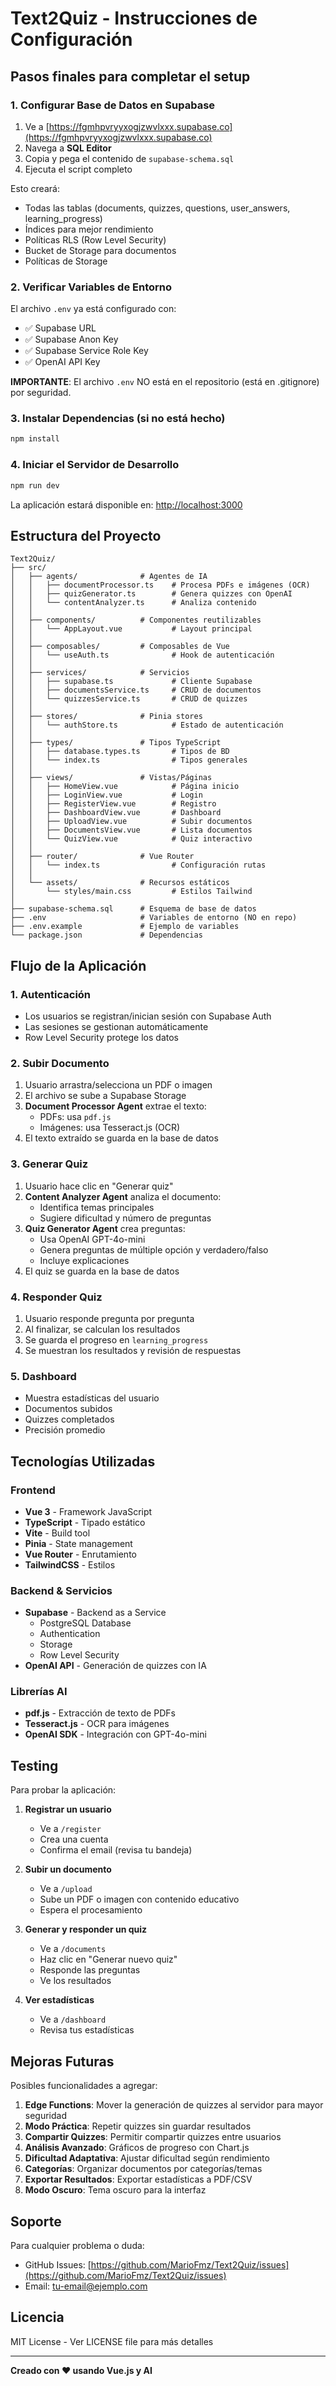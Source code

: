 # Text2Quiz - Instrucciones de Configuración

## Pasos finales para completar el setup

### 1. Configurar Base de Datos en Supabase

1. Ve a [https://fgmhpvryyxogjzwvlxxx.supabase.co](https://fgmhpvryyxogjzwvlxxx.supabase.co)
2. Navega a **SQL Editor**
3. Copia y pega el contenido de `supabase-schema.sql`
4. Ejecuta el script completo

Esto creará:
- Todas las tablas (documents, quizzes, questions, user_answers, learning_progress)
- Índices para mejor rendimiento
- Políticas RLS (Row Level Security)
- Bucket de Storage para documentos
- Políticas de Storage

### 2. Verificar Variables de Entorno

El archivo `.env` ya está configurado con:
- ✅ Supabase URL
- ✅ Supabase Anon Key
- ✅ Supabase Service Role Key
- ✅ OpenAI API Key

**IMPORTANTE**: El archivo `.env` NO está en el repositorio (está en .gitignore) por seguridad.

### 3. Instalar Dependencias (si no está hecho)

```bash
npm install
```

### 4. Iniciar el Servidor de Desarrollo

```bash
npm run dev
```

La aplicación estará disponible en: [http://localhost:3000](http://localhost:3000)

## Estructura del Proyecto

```
Text2Quiz/
├── src/
│   ├── agents/              # Agentes de IA
│   │   ├── documentProcessor.ts    # Procesa PDFs e imágenes (OCR)
│   │   ├── quizGenerator.ts        # Genera quizzes con OpenAI
│   │   └── contentAnalyzer.ts      # Analiza contenido
│   │
│   ├── components/          # Componentes reutilizables
│   │   └── AppLayout.vue           # Layout principal
│   │
│   ├── composables/         # Composables de Vue
│   │   └── useAuth.ts              # Hook de autenticación
│   │
│   ├── services/            # Servicios
│   │   ├── supabase.ts             # Cliente Supabase
│   │   ├── documentsService.ts     # CRUD de documentos
│   │   └── quizzesService.ts       # CRUD de quizzes
│   │
│   ├── stores/              # Pinia stores
│   │   └── authStore.ts            # Estado de autenticación
│   │
│   ├── types/               # Tipos TypeScript
│   │   ├── database.types.ts       # Tipos de BD
│   │   └── index.ts                # Tipos generales
│   │
│   ├── views/               # Vistas/Páginas
│   │   ├── HomeView.vue            # Página inicio
│   │   ├── LoginView.vue           # Login
│   │   ├── RegisterView.vue        # Registro
│   │   ├── DashboardView.vue       # Dashboard
│   │   ├── UploadView.vue          # Subir documentos
│   │   ├── DocumentsView.vue       # Lista documentos
│   │   └── QuizView.vue            # Quiz interactivo
│   │
│   ├── router/              # Vue Router
│   │   └── index.ts                # Configuración rutas
│   │
│   └── assets/              # Recursos estáticos
│       └── styles/main.css         # Estilos Tailwind
│
├── supabase-schema.sql      # Esquema de base de datos
├── .env                     # Variables de entorno (NO en repo)
├── .env.example             # Ejemplo de variables
└── package.json             # Dependencias
```

## Flujo de la Aplicación

### 1. Autenticación
- Los usuarios se registran/inician sesión con Supabase Auth
- Las sesiones se gestionan automáticamente
- Row Level Security protege los datos

### 2. Subir Documento
1. Usuario arrastra/selecciona un PDF o imagen
2. El archivo se sube a Supabase Storage
3. **Document Processor Agent** extrae el texto:
   - PDFs: usa `pdf.js`
   - Imágenes: usa Tesseract.js (OCR)
4. El texto extraído se guarda en la base de datos

### 3. Generar Quiz
1. Usuario hace clic en "Generar quiz"
2. **Content Analyzer Agent** analiza el documento:
   - Identifica temas principales
   - Sugiere dificultad y número de preguntas
3. **Quiz Generator Agent** crea preguntas:
   - Usa OpenAI GPT-4o-mini
   - Genera preguntas de múltiple opción y verdadero/falso
   - Incluye explicaciones
4. El quiz se guarda en la base de datos

### 4. Responder Quiz
1. Usuario responde pregunta por pregunta
2. Al finalizar, se calculan los resultados
3. Se guarda el progreso en `learning_progress`
4. Se muestran los resultados y revisión de respuestas

### 5. Dashboard
- Muestra estadísticas del usuario
- Documentos subidos
- Quizzes completados
- Precisión promedio

## Tecnologías Utilizadas

### Frontend
- **Vue 3** - Framework JavaScript
- **TypeScript** - Tipado estático
- **Vite** - Build tool
- **Pinia** - State management
- **Vue Router** - Enrutamiento
- **TailwindCSS** - Estilos

### Backend & Servicios
- **Supabase** - Backend as a Service
  - PostgreSQL Database
  - Authentication
  - Storage
  - Row Level Security
- **OpenAI API** - Generación de quizzes con IA

### Librerías AI
- **pdf.js** - Extracción de texto de PDFs
- **Tesseract.js** - OCR para imágenes
- **OpenAI SDK** - Integración con GPT-4o-mini

## Testing

Para probar la aplicación:

1. **Registrar un usuario**
   - Ve a `/register`
   - Crea una cuenta
   - Confirma el email (revisa tu bandeja)

2. **Subir un documento**
   - Ve a `/upload`
   - Sube un PDF o imagen con contenido educativo
   - Espera el procesamiento

3. **Generar y responder un quiz**
   - Ve a `/documents`
   - Haz clic en "Generar nuevo quiz"
   - Responde las preguntas
   - Ve los resultados

4. **Ver estadísticas**
   - Ve a `/dashboard`
   - Revisa tus estadísticas

## Mejoras Futuras

Posibles funcionalidades a agregar:

1. **Edge Functions**: Mover la generación de quizzes al servidor para mayor seguridad
2. **Modo Práctica**: Repetir quizzes sin guardar resultados
3. **Compartir Quizzes**: Permitir compartir quizzes entre usuarios
4. **Análisis Avanzado**: Gráficos de progreso con Chart.js
5. **Dificultad Adaptativa**: Ajustar dificultad según rendimiento
6. **Categorías**: Organizar documentos por categorías/temas
7. **Exportar Resultados**: Exportar estadísticas a PDF/CSV
8. **Modo Oscuro**: Tema oscuro para la interfaz

## Soporte

Para cualquier problema o duda:
- GitHub Issues: [https://github.com/MarioFmz/Text2Quiz/issues](https://github.com/MarioFmz/Text2Quiz/issues)
- Email: tu-email@ejemplo.com

## Licencia

MIT License - Ver LICENSE file para más detalles

---

**Creado con ❤️ usando Vue.js y AI**
